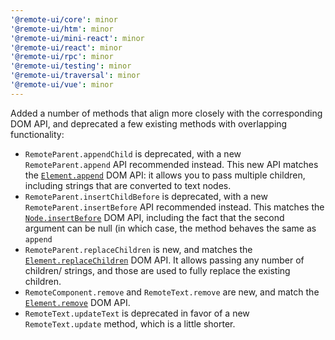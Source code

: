 ```yaml
---
'@remote-ui/core': minor
'@remote-ui/htm': minor
'@remote-ui/mini-react': minor
'@remote-ui/react': minor
'@remote-ui/rpc': minor
'@remote-ui/testing': minor
'@remote-ui/traversal': minor
'@remote-ui/vue': minor
---
```


Added a number of methods that align more closely with the corresponding DOM API, and deprecated a few existing methods with overlapping functionality:

- `RemoteParent.appendChild` is deprecated, with a new `RemoteParent.append` API recommended instead. This new API matches the [`Element.append`](https://developer.mozilla.org/en-US/docs/Web/API/Element/append) DOM API: it allows you to pass multiple children, including strings that are converted to text nodes.
- `RemoteParent.insertChildBefore` is deprecated, with a new `RemoteParent.insertBefore` API recommended instead. This matches the [`Node.insertBefore`](https://developer.mozilla.org/en-US/docs/Web/API/Node/insertBefore) DOM API, including the fact that the second argument can be null (in which case, the method behaves the same as `append`
- `RemoteParent.replaceChildren` is new, and matches the [`Element.replaceChildren`](https://developer.mozilla.org/en-US/docs/Web/API/Element/replaceChildren) DOM API. It allows passing any number of children/ strings, and those are used to fully replace the existing children.
- `RemoteComponent.remove` and `RemoteText.remove` are new, and match the [`Element.remove`](https://developer.mozilla.org/en-US/docs/Web/API/Element/remove) DOM API.
- `RemoteText.updateText` is deprecated in favor of a new `RemoteText.update` method, which is a little shorter.
